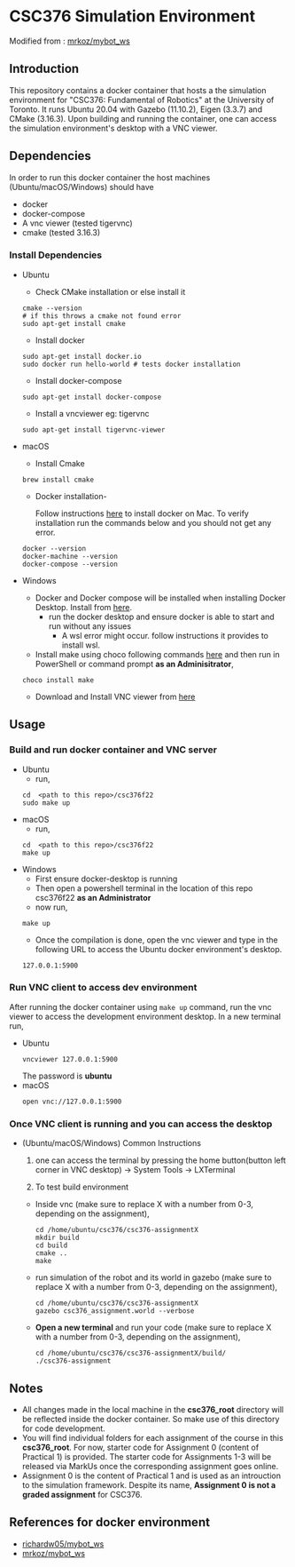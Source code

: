 # CSC376 Simulation Environment

Modified from : [mrkoz/mybot_ws](https://github.com/mrkoz/mybot_ws)

## Introduction

This repository contains a docker container that hosts a the simulation environment for "CSC376: Fundamental of Robotics" at the University of Toronto. It runs Ubuntu 20.04 with Gazebo (11.10.2), Eigen (3.3.7) and CMake (3.16.3). Upon building and running the container, one can access the simulation environment's desktop with a VNC viewer. 

## Dependencies 

In order to run this docker container the host machines (Ubuntu/macOS/Windows) should have 
* docker 
* docker-compose
* A vnc viewer (tested tigervnc)
* cmake (tested 3.16.3)




### Install Dependencies

* Ubuntu 
    * Check CMake installation or else install it 
    ```
    cmake --version 
    # if this throws a cmake not found error 
    sudo apt-get install cmake 
    ```
    * Install docker 
    ```
    sudo apt-get install docker.io
    sudo docker run hello-world # tests docker installation
    ```
    * Install docker-compose
    ```
    sudo apt-get install docker-compose
    ```
    * Install a vncviewer eg: tigervnc 
    ```
    sudo apt-get install tigervnc-viewer
    ```

* macOS
    * Install Cmake 
    ```
    brew install cmake 
    ```
    * Docker installation-
    
        Follow instructions [here](https://runnable.com/docker/install-docker-on-macos) to install docker on Mac. To verify installation run the commands below and you should not get any error.  
    ```
    docker --version 
    docker-machine --version 
    docker-compose --version
    ```

* Windows 
    * Docker and Docker compose will be installed when installing Docker Desktop. Install from [here](https://www.docker.com/products/docker-desktop/). 
        * run the docker desktop and ensure docker is able to start and run without any issues
            * A wsl error might occur. follow instructions it provides to install wsl.
    * Install make using choco following commands [here](https://chocolatey.org/install) and then run in PowerShell or command prompt **as an Adminisitrator**,
    ```
    choco install make
    ```
    * Download and Install VNC viewer from [here](https://www.realvnc.com/en/connect/download/viewer/windows/)





## Usage

### Build and run docker container and VNC server 

* Ubuntu 
    * run, 
    ```
    cd  <path to this repo>/csc376f22
    sudo make up
    ```
* macOS 
    * run, 
    ```
    cd  <path to this repo>/csc376f22
    make up
    ```
* Windows 
    * First ensure docker-desktop is running 
    * Then open a powershell terminal in the location of this repo csc376f22 **as an Administrator**
    * now run,
    ```
    make up
    ```
    * Once the compilation is done, open the vnc viewer and type in the following URL to access the Ubuntu docker environment's desktop.
    ```
    127.0.0.1:5900
    ```

### Run VNC client to access dev environment 
After running the docker container using ```make up``` command, run the vnc viewer to access the development environment desktop. In a new terminal run, 

* Ubuntu 
    ```
    vncviewer 127.0.0.1:5900
    ```
    The password is **ubuntu** 
* macOS 
    ```
    open vnc://127.0.0.1:5900
    ```


### Once VNC client is running and you can access the desktop 

* (Ubuntu/macOS/Windows) Common Instructions
    1. one can access the terminal by pressing the home button(button left corner in VNC desktop) -> System Tools -> LXTerminal
    
    2. To test build environment 

    *   Inside vnc (make sure to replace X with a number from 0-3, depending on the assignment),  
        ```
        cd /home/ubuntu/csc376/csc376-assignmentX
        mkdir build 
        cd build 
        cmake ..
        make 
        ```
    * run simulation of the robot and its world in gazebo (make sure to replace X with a number from 0-3, depending on the assignment),
        ```
        cd /home/ubuntu/csc376/csc376-assignmentX
        gazebo csc376_assignment.world --verbose
        ```
    * **Open a new terminal** and run your code (make sure to replace X with a number from 0-3, depending on the assignment),
        ```
        cd /home/ubuntu/csc376/csc376-assignmentX/build/
        ./csc376-assignment
        ```
   

## Notes
* All changes made in the local machine in the **csc376_root** directory will be reflected inside the docker container. So make use of this directory for code development.
* You will find individual folders for each assignment of the course in this **csc376_root**. For now, starter code for Assignment 0 (content of Practical 1) is provided. The starter code for Assignments 1-3 will be released via MarkUs once the corresponding assignment goes online.
* Assignment 0 is the content of Practical 1 and is used as an introuction to the simulation framework. Despite its name, **Assignment 0 is not a graded assignment** for CSC376.

## References for docker environment

* [richardw05/mybot_ws](https://github.com/richardw05/mybot_ws)
* [mrkoz/mybot_ws](https://github.com/mrkoz/mybot_ws)
